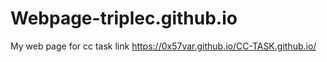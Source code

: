 # Webpage-triplec.github.io
My web page for cc task
link
https://0x57var.github.io/CC-TASK.github.io/
